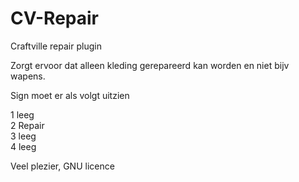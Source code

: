 # CV-Repair
Craftville repair plugin

Zorgt ervoor dat alleen kleding gerepareerd kan worden en niet bijv wapens.

Sign moet er als volgt uitzien

1 leeg                     
2 Repair          
3 leeg    
4 leeg                     

Veel plezier, GNU licence
